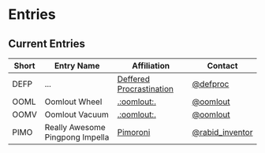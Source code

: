 # Entries

## Current Entries

| Short        | Entry Name           | Affiliation  | Contact |
| ------------- |-------------| -----| ------- |
| DEFP | ... | [Deffered Procrastination](http://www.deferredprocrastination.co.uk/) | [@defproc](https://twitter.com/DefProc) |
| OOML | Oomlout Wheel | [.:oomlout:.](http://www.oomlout.co.uk/) | [@oomlout](https://twitter.com/oomlout) |
| OOMV | Oomlout Vacuum | [.:oomlout:.](http://www.oomlout.co.uk/) | [@oomlout](https://twitter.com/oomlout) |
| PIMO | Really Awesome Pingpong Impella | [Pimoroni](http://www.pimoroni.co.uk/) | [@rabid_inventor](https://twitter.com/rabid_inventor) 
